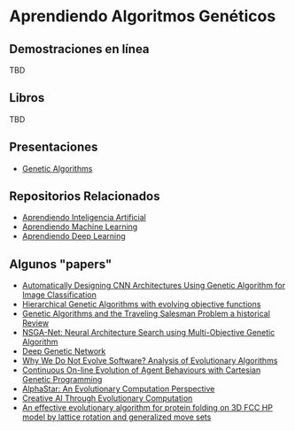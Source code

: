 # Aprendiendo Algoritmos Genéticos

## Demostraciones en línea

TBD

## Libros

TBD

## Presentaciones

- [Genetic Algorithms](https://docs.google.com/presentation/d/1-0jaWPg34MELJAFPqd2mx5pG0H1dOrve7pJwVqzBWPU)

## Repositorios Relacionados

- [Aprendiendo Inteligencia Artificial](https://github.com/ajlopez/AprendiendoInteligenciaArtificial)
- [Aprendiendo Machine Learning](https://github.com/ajlopez/AprendiendoMachineLearning)
- [Aprendiendo Deep Learning](https://github.com/ajlopez/AprendiendoDeepLearning)

## Algunos "papers"

- [Automatically Designing CNN Architectures Using Genetic Algorithm for Image Classification](https://arxiv.org/abs/1808.03818)
- [Hierarchical Genetic Algorithms with evolving objective functions](https://arxiv.org/abs/1812.10308)
- [Genetic Algorithms and the Traveling Salesman Problem a historical Review](https://arxiv.org/abs/1901.05737)
- [NSGA-Net: Neural Architecture Search using Multi-Objective Genetic Algorithm](https://arxiv.org/abs/1810.03522)
- [Deep Genetic Network](https://arxiv.org/abs/1811.01845)
- [Why We Do Not Evolve Software? Analysis of Evolutionary Algorithms](https://arxiv.org/abs/1810.07074)
- [Continuous On-line Evolution of Agent Behaviours with Cartesian Genetic Programming](https://arxiv.org/abs/1407.0698)
- [AlphaStar: An Evolutionary Computation Perspective](https://arxiv.org/abs/1902.01724)
- [Creative AI Through Evolutionary Computation](https://arxiv.org/abs/1901.03775)
- [An effective evolutionary algorithm for protein folding on 3D FCC HP model by lattice rotation and generalized move sets](https://www.ncbi.nlm.nih.gov/pmc/articles/PMC3908773/)

